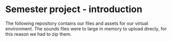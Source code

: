 # Semester project - introduction
The following repository contains our files and assets for our virtual environment. The sounds files were to large in memory to upload direcly, for this reason we had to zip them. 
